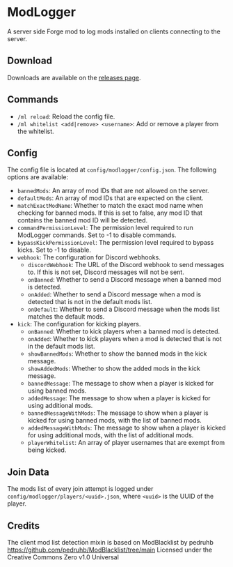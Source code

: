 # ModLogger
A server side Forge mod to log mods installed on clients connecting to the server.

## Download
Downloads are available on the [releases page](https://github.com/olly007opm/ModLogger/releases).

## Commands
- `/ml reload`: Reload the config file.
- `/ml whitelist <add|remove> <username>`: Add or remove a player from the whitelist.

## Config
The config file is located at `config/modlogger/config.json`. The following options are available:
- `bannedMods`: An array of mod IDs that are not allowed on the server.
- `defaultMods`: An array of mod IDs that are expected on the client.
- `matchExactModName`: Whether to match the exact mod name when checking for banned mods. If this is set to false, any mod ID that contains the banned mod ID will be detected.
- `commandPermissionLevel`: The permission level required to run ModLogger commands. Set to -1 to disable commands.
- `bypassKickPermissionLevel`: The permission level required to bypass kicks. Set to -1 to disable.
- `webhook`: The configuration for Discord webhooks.
  - `discordWebhook`: The URL of the Discord webhook to send messages to. If this is not set, Discord messages will not be sent.
  - `onBanned`: Whether to send a Discord message when a banned mod is detected.
  - `onAdded`: Whether to send a Discord message when a mod is detected that is not in the default mods list.
  - `onDefault`: Whether to send a Discord message when the mods list matches the default mods.
- `kick`: The configuration for kicking players.
  - `onBanned`: Whether to kick players when a banned mod is detected.
  - `onAdded`: Whether to kick players when a mod is detected that is not in the default mods list.
  - `showBannedMods`: Whether to show the banned mods in the kick message.
  - `showAddedMods`: Whether to show the added mods in the kick message.
  - `bannedMessage`: The message to show when a player is kicked for using banned mods.
  - `addedMessage`: The message to show when a player is kicked for using additional mods.
  - `bannedMessageWithMods`: The message to show when a player is kicked for using banned mods, with the list of banned mods.
  - `addedMessageWithMods`: The message to show when a player is kicked for using additional mods, with the list of additional mods.
  - `playerWhitelist`: An array of player usernames that are exempt from being kicked.

## Join Data
The mods list of every join attempt is logged under `config/modlogger/players/<uuid>.json`, where `<uuid>` is the UUID of the player.

## Credits
The client mod list detection mixin is based on ModBlacklist by pedruhb
https://github.com/pedruhb/ModBlacklist/tree/main
Licensed under the Creative Commons Zero v1.0 Universal

